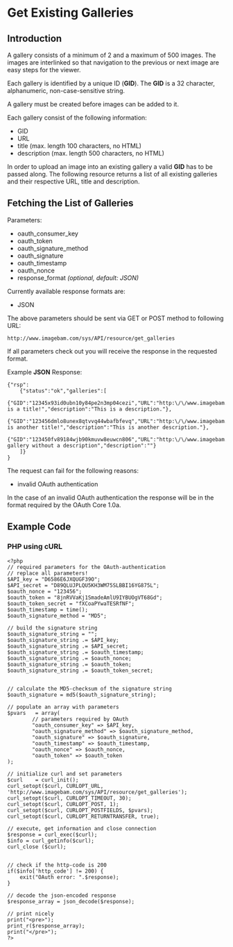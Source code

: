 # Get Existing Galleries #

## Introduction ##

A gallery consists of a minimum of 2 and a maximum of 500 images. The images are interlinked so that navigation to the previous or next image are easy steps for the viewer.

Each gallery is identified by a unique ID (**GID**). The **GID** is a 32 character, alphanumeric, non-case-sensitive string.

A gallery must be created before images can be added to it.

Each gallery consist of the following information:
  * GID
  * URL
  * title (max. length 100 characters, no HTML)
  * description (max. length 500 characters, no HTML)

In order to upload an image into an existing gallery a valid **GID** has to be passed along. The following resource returns a list of all existing galleries and their respective URL, title and description.

## Fetching the List of Galleries ##

Parameters:
  * oauth\_consumer\_key
  * oauth\_token
  * oauth\_signature\_method
  * oauth\_signature
  * oauth\_timestamp
  * oauth\_nonce
  * response\_format _(optional, default: JSON)_


Currently available response formats are:
  * JSON

The above parameters should be sent via GET or POST method to following URL:
```
http://www.imagebam.com/sys/API/resource/get_galleries
```

If all parameters check out you will receive the response in the requested format.

Example **JSON** Response:
```
{"rsp":
	{"status":"ok","galleries":[
		{"GID":"12345x93id0ubn10y84pe2n3mp04cezi","URL":"http:\/\/www.imagebam.com\/gallery\/12345x93id0ubn10y84pe2n3mp04cezi","title":"This is a title!","description":"This is a description."},
		{"GID":"123456dmlo8unex8qtvvq44wbafbfevq","URL":"http:\/\/www.imagebam.com\/gallery\/123456dmlo8unex8qtvvq44wbafbfevq","title":"This is another title!","description":"This is another description."},
		{"GID":"123450fv89184wjb90kmuvw8euwcn806","URL":"http:\/\/www.imagebam.com\/gallery\/123450fv89184wjb90kmuvw8euwcn806","title":"A gallery without a description","description":""}
	]}
}
```


The request can fail for the following reasons:
  * invalid OAuth authentication

In the case of an invalid OAuth authentication the response will be in the format required by the OAuth Core 1.0a.




## Example Code ##
### PHP using cURL ###
```
<?php
// required parameters for the OAuth-authentication
// replace all parameters!
$API_key = "D6586E6JXQUGF39O";
$API_secret = "D89QLUJPLQU5KH3WM75SLBBI16YG875L";
$oauth_nonce = "123456";
$oauth_token = "8jnRVVaKj1SmadeAmlU9IYBUOgVT68Gd";
$oauth_token_secret = "fXCoaPYwaTESRfNF";
$oauth_timestamp = time();
$oauth_signature_method = "MD5";

// build the signature string
$oauth_signature_string = "";
$oauth_signature_string .= $API_key;
$oauth_signature_string .= $API_secret;
$oauth_signature_string .= $oauth_timestamp;
$oauth_signature_string .= $oauth_nonce;
$oauth_signature_string .= $oauth_token;
$oauth_signature_string .= $oauth_token_secret;


// calculate the MD5-checksum of the signature string
$oauth_signature = md5($oauth_signature_string);

// populate an array with parameters
$pvars   = array(
        // parameters required by OAuth
        "oauth_consumer_key" => $API_key,
        "oauth_signature_method" => $oauth_signature_method,
        "oauth_signature" => $oauth_signature,
        "oauth_timestamp" => $oauth_timestamp,
        "oauth_nonce" => $oauth_nonce,
        "oauth_token" => $oauth_token
);

// initialize curl and set parameters
$curl    = curl_init();
curl_setopt($curl, CURLOPT_URL, 'http://www.imagebam.com/sys/API/resource/get_galleries');
curl_setopt($curl, CURLOPT_TIMEOUT, 30);
curl_setopt($curl, CURLOPT_POST, 1);
curl_setopt($curl, CURLOPT_POSTFIELDS, $pvars);
curl_setopt($curl, CURLOPT_RETURNTRANSFER, true);

// execute, get information and close connection
$response = curl_exec($curl);
$info = curl_getinfo($curl);
curl_close ($curl);


// check if the http-code is 200
if($info['http_code'] != 200) {
    exit("OAuth error: ".$response);
}

// decode the json-encoded response
$response_array = json_decode($response);

// print nicely
print("<pre>");
print_r($response_array);
print("</pre>");
?>
```